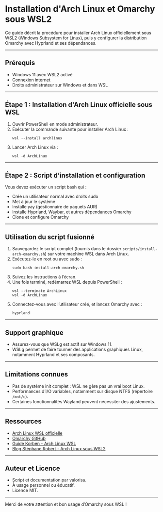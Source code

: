 # Installation d'Arch Linux et Omarchy sous WSL2

Ce guide décrit la procédure pour installer Arch Linux officiellement sous WSL2 (Windows Subsystem for Linux), puis y configurer la distribution Omarchy avec Hyprland et ses dépendances.

---

## Prérequis

- Windows 11 avec WSL2 activé
- Connexion internet
- Droits administrateur sur Windows et dans WSL

---

## Étape 1 : Installation d'Arch Linux officielle sous WSL

1. Ouvrir PowerShell en mode administrateur.
2. Exécuter la commande suivante pour installer Arch Linux :
   ```
   wsl --install archlinux
   ```
3. Lancer Arch Linux via :
   ```
   wsl -d ArchLinux
   ```

---

## Étape 2 : Script d’installation et configuration

Vous devez exécuter un script bash qui :
- Crée un utilisateur normal avec droits sudo
- Met à jour le système
- Installe yay (gestionnaire de paquets AUR)
- Installe Hyprland, Waybar, et autres dépendances Omarchy
- Clone et configure Omarchy

---

## Utilisation du script fusionné

1. Sauvegardez le script complet (fournis dans le dossier `scripts/install-arch-omarchy.sh`) sur votre machine WSL dans Arch Linux.
2. Exécutez-le en root ou avec sudo :
   ```
   sudo bash install-arch-omarchy.sh
   ```
3. Suivez les instructions à l’écran.
4. Une fois terminé, redémarrez WSL depuis PowerShell :
   ```
   wsl --terminate ArchLinux
   wsl -d ArchLinux
   ```
5. Connectez-vous avec l’utilisateur créé, et lancez Omarchy avec :
   ```
   hyprland
   ```

---

## Support graphique

- Assurez-vous que WSLg est actif sur Windows 11.
- WSLg permet de faire tourner des applications graphiques Linux, notamment Hyprland et ses composants.

---

## Limitations connues

- Pas de système init complet : WSL ne gère pas un vrai boot Linux.
- Performances d’I/O variables, notamment sur disque NTFS (répertoire `/mnt/c`).
- Certaines fonctionnalités Wayland peuvent nécessiter des ajustements.

---

## Ressources

- [Arch Linux WSL officielle](https://wiki.archlinux.org/title/Install_Arch_Linux_on_WSL)
- [Omarchy GitHub](https://github.com/basecamp/omarchy)
- [Guide Korben - Arch Linux WSL](https://korben.info/arch-linux-officiel-wsl-windows-microsoft.html)
- [Blog Stéphane Robert - Arch Linux sous WSL2](https://blog.stephane-robert.info/post/wsl2-archlinux/)

---

## Auteur et Licence

- Script et documentation par valorisa.
- À usage personnel ou éducatif.
- Licence MIT.

---

Merci de votre attention et bon usage d’Omarchy sous WSL !
